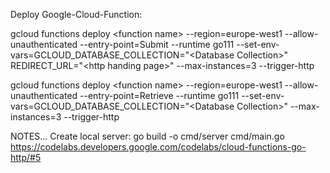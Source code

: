 Deploy Google-Cloud-Function:

gcloud functions deploy \<function name\> --region=europe-west1 --allow-unauthenticated --entry-point=Submit --runtime go111 --set-env-vars=GCLOUD_DATABASE_COLLECTION="\<Database Collection\>" REDIRECT_URL="\<http handing page\>" --max-instances=3 --trigger-http 

gcloud functions deploy \<function name\> --region=europe-west1 --allow-unauthenticated --entry-point=Retrieve --runtime go111 --set-env-vars=GCLOUD_DATABASE_COLLECTION="\<Database Collection\>" --max-instances=3 --trigger-http

NOTES...
Create local server: go build -o cmd/server cmd/main.go
https://codelabs.developers.google.com/codelabs/cloud-functions-go-http/#5